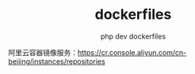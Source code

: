 <h1 align="center"> dockerfiles </h1>
<p align="center"> 
php dev dockerfiles
</p>

阿里云容器镜像服务：https://cr.console.aliyun.com/cn-beijing/instances/repositories